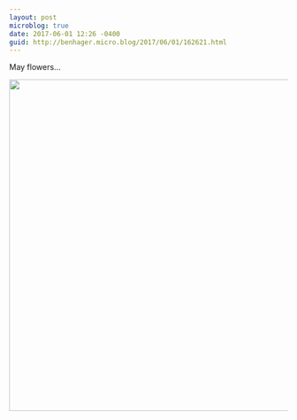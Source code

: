 ```yaml
---
layout: post
microblog: true
date: 2017-06-01 12:26 -0400
guid: http://benhager.micro.blog/2017/06/01/162621.html
---
```

May flowers...

<img src="http://benhager.micro.blog/uploads/2017/d22f007119.jpg" width="600" height="600" style="height: auto" />
